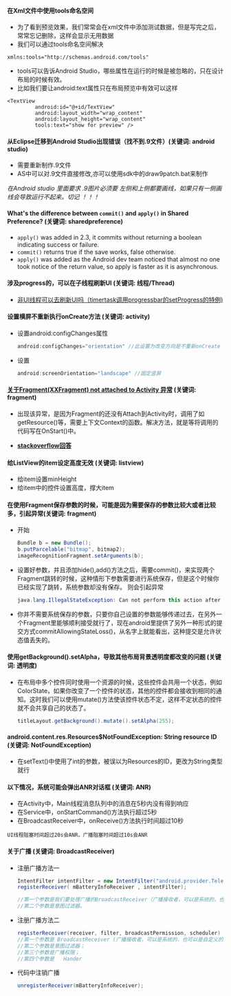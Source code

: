 #### 在Xml文件中使用tools命名空间

- 为了看到预览效果，我们常常会在xml文件中添加测试数据，但是写完之后，常常忘记删除，这样会显示无用数据
- 我们可以通过tools命名空间解决
```
xmlns:tools="http://schemas.android.com/tools"
```
- tools可以告诉Android Studio，哪些属性在运行的时候是被忽略的，只在设计布局的时候有效。
- 比如我们要让android:text属性只在布局预览中有效可以这样
```
<TextView
		 android:id="@+id/TextView"
		 android:layout_width="wrap_content"
		 android:layout_height="wrap_content"
		 tools:text="show for preview" />
```

#### 从Eclipse迁移到Android Studio出现错误（找不到.9文件）(关键词: android studio)

- 需要重新制作.9文件
- AS中可以对.9文件直接修改,亦可以使用sdk中的draw9patch.bat来制作

*在Android studio 里面要求 .9图片必须要 左侧和上侧都要画线，如果只有一侧画线会导致运行不起来。切记 ！！！*

#### What's the difference between `commit()` and `apply()` in Shared Preference? (关键词: sharedpreference)

- `apply()` was added in 2.3, it commits without returning a boolean indicating success or failure.
- `commit()` returns true if the save works, false otherwise.
- `apply()` was added as the Android dev team noticed that almost no one took notice of the return value, so apply is faster as it is asynchronous.

#### 涉及progress的，可以在子线程刷新UI (关键词: 线程/Thread)

* [非UI线程可以去刷新UI吗（timertask调用progressbar的setProgress的特例)](http://blog.csdn.net/androidzhaoxiaogang/article/details/8136222)

#### 设置横屏不重新执行onCreate方法 (关键词: activity)

- 设置android:configChanges属性

	```java
	android:configChanges="orientation" //此设置为改变方向是不重新onCreate
	```
- 设置

	```java
	android:screenOrientation="landscape" //固定竖屏
	```

#### [关于Fragment(XXFragment) not attached to Activity 异常](http://www.eoeandroid.com/blog-469851-3594.html) (关键词: fragment)

- 出现该异常，是因为Fragment的还没有Attach到Activity时，调用了如getResource()等，需要上下文Context的函数。解决方法，就是等将调用的代码写在OnStart()中。

- **[stackoverflow回答](http://stackoverflow.com/questions/10919240/fragment-myfragment-not-attached-to-activity)**

#### 给ListView的item设定高度无效 (关键词: listview)

- 给item设置minHeight
- 给item中的控件设置高度，撑大item

#### 在使用Fragment保存参数的时候，可能是因为需要保存的参数比较大或者比较多，引起异常(关键词: fragment)

- 开始

	```java
	Bundle b = new Bundle();
	b.putParcelable("bitmap", bitmap2);
	imageRecognitionFragment.setArguments(b);
	```

- 设置好参数，并且添加hide(),add()方法之后，需要commit()，来实现两个Fragment跳转的时候，这种情形下参数需要进行系统保存，但是这个时候你已经实现了跳转，系统参数却没有保存。
	则会引起异常

	```java
	java.lang.IllegalStateException: Can not perform this action after onSaveInstanceState
	```

- 你并不需要系统保存的参数，只要你自己设置的参数能够传递过去，在另外一个Fragment里能够顺利接受就行了，现在android里提供了另外一种形式的提交方式commitAllowingStateLoss()，从名字上就能看出，这种提交是允许状态值丢失的。

#### 使用getBackground().setAlpha，导致其他布局背景透明度都改变的问题 (关键词: 透明度)

- 在布局中多个控件同时使用一个资源的时候，这些控件会共用一个状态，例如ColorState，如果你改变了一个控件的状态，其他的控件都会接收到相同的通知。这时我们可以使用mutate()方法使该控件状态不定，这样不定状态的控件就不会共享自己的状态了。

	```java
	titleLayout.getBackground().mutate().setAlpha(255);
	```

#### android.content.res.Resources$NotFoundException: String resource ID (关键词: NotFoundException)

- 在setText()中使用了int的参数，被误以为Resources的ID，更改为String类型就行

#### 以下情况，系统可能会弹出ANR对话框 (关键词: ANR)

-  在Activity中，Main线程消息队列中的消息在5秒内没有得到响应
-  在Service中，onStartCommand()方法执行超过5秒
-  在BroadcastReceiver中，onReceive()方法执行时间超过10秒

`UI线程阻塞时间超过20s会ANR，广播阻塞时间超过10s会ANR`


#### 关于广播 (关键词: BroadcastReceiver)

- 注册广播方法一

	```java
	IntentFilter intentFilter = new IntentFilter("android.provider.Telephony.SMS_RECEIVED " );
	registerReceiver( mBatteryInfoReceiver , intentFilter);

	//第一个参数是我们要处理广播的BroadcastReceiver（广播接收者，可以是系统的，也可以是自定义的）;
	//第二个参数是意图过滤器。
	```


- 注册广播方法二
	```java
	registerReceiver(receiver, filter, broadcastPermission, scheduler)
	//第一个参数是 BroadcastReceiver (广播接收者，可以是系统的，也可以是自定义的)；
	//第二个参数是意图过滤器；
	//第三个参数是广播权限；
	//第四个参数是   Hander
	```

- 代码中注销广播
	```java
	unregisterReceiver(mBatteryInfoReceiver);
	```
